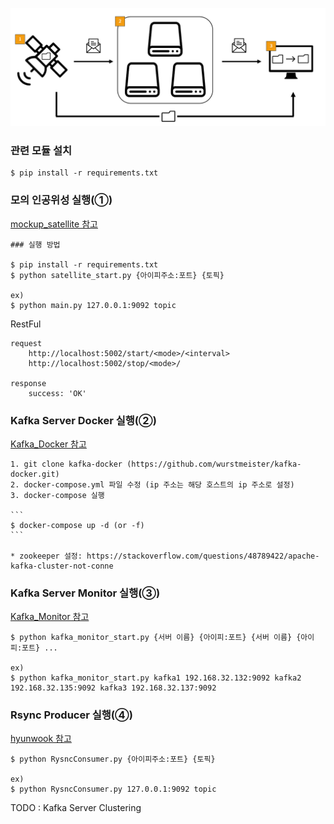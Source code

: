 ![Satellite-Output-Process-Tester 구조](./img/Satellite-Output-Process-Tester-image.PNG)

### 관련 모듈 설치

    $ pip install -r requirements.txt

### 모의 인공위성 실행(①)
    
[mockup_satellite 참고](Mockup_Satellite)
    
    ### 실행 방법

    $ pip install -r requirements.txt
    $ python satellite_start.py {아이피주소:포트} {토픽}
    
    ex)
    $ python main.py 127.0.0.1:9092 topic
    
    
RestFul

    request
        http://localhost:5002/start/<mode>/<interval>
        http://localhost:5002/stop/<mode>/
       
    response
        success: 'OK'
    
### Kafka Server Docker 실행(②)

[Kafka_Docker 참고](./Kafka_Docker)
    
    1. git clone kafka-docker (https://github.com/wurstmeister/kafka-docker.git)
    2. docker-compose.yml 파일 수정 (ip 주소는 해당 호스트의 ip 주소로 설정)
    3. docker-compose 실행
    
    ```
    $ docker-compose up -d (or -f)
    ```
    
    * zookeeper 설정: https://stackoverflow.com/questions/48789422/apache-kafka-cluster-not-conne

### Kafka Server Monitor 실행(③)

[Kafka_Monitor 참고](./Kafka_Monitor)

    $ python kafka_monitor_start.py {서버 이름} {아이피:포트} {서버 이름} {아이피:포트} ...
    
    ex)
    $ python kafka_monitor_start.py kafka1 192.168.32.132:9092 kafka2 192.168.32.135:9092 kafka3 192.168.32.137:9092

### Rsync Producer 실행(④)

[hyunwook 참고](Kafka_Consumer_Saver)

    $ python RysncConsumer.py {아이피주소:포트} {토픽}

    ex)
    $ python RysncConsumer.py 127.0.0.1:9092 topic

TODO : Kafka Server Clustering
